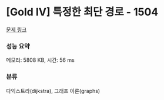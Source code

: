 # [Gold IV] 특정한 최단 경로 - 1504 

[문제 링크](https://www.acmicpc.net/problem/1504) 

### 성능 요약

메모리: 5808 KB, 시간: 56 ms

### 분류

다익스트라(dijkstra), 그래프 이론(graphs)


